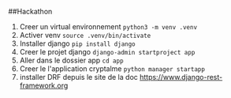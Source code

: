 ##Hackathon

1. Creer un virtual environnement `python3 -m venv .venv`
2. Activer venv `source .venv/bin/activate`
3. Installer django `pip install django`
4. Creer le projet django `django-admin startproject app`
5. Aller dans le dossier app `cd app`
6. Creer le l'application cryptalme `python manager startapp`
7. installer DRF depuis le site de la doc https://www.django-rest-framework.org
